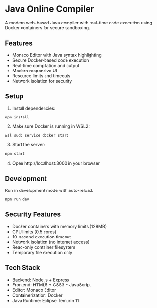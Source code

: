 # Java Online Compiler

A modern web-based Java compiler with real-time code execution using Docker containers for secure sandboxing.

## Features

- Monaco Editor with Java syntax highlighting
- Secure Docker-based code execution
- Real-time compilation and output
- Modern responsive UI
- Resource limits and timeouts
- Network isolation for security

## Setup

1. Install dependencies:
```bash
npm install
```

2. Make sure Docker is running in WSL2:
```bash
wsl sudo service docker start
```

3. Start the server:
```bash
npm start
```

4. Open http://localhost:3000 in your browser

## Development

Run in development mode with auto-reload:
```bash
npm run dev
```

## Security Features

- Docker containers with memory limits (128MB)
- CPU limits (0.5 cores)
- 10-second execution timeout
- Network isolation (no internet access)
- Read-only container filesystem
- Temporary file execution only

## Tech Stack

- Backend: Node.js + Express
- Frontend: HTML5 + CSS3 + JavaScript
- Editor: Monaco Editor
- Containerization: Docker
- Java Runtime: Eclipse Temurin 11